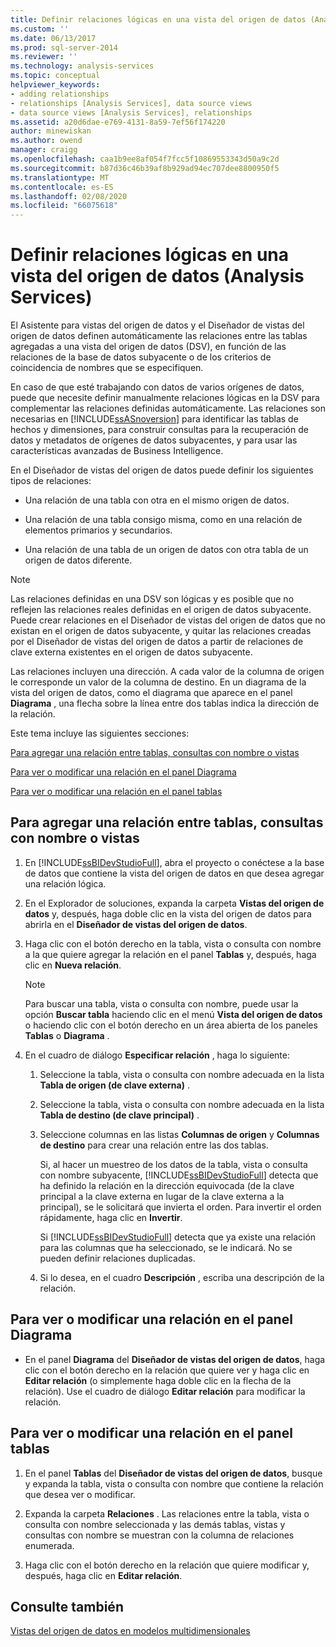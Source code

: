 ```yaml
---
title: Definir relaciones lógicas en una vista del origen de datos (Analysis Services) | Microsoft Docs
ms.custom: ''
ms.date: 06/13/2017
ms.prod: sql-server-2014
ms.reviewer: ''
ms.technology: analysis-services
ms.topic: conceptual
helpviewer_keywords:
- adding relationships
- relationships [Analysis Services], data source views
- data source views [Analysis Services], relationships
ms.assetid: a20d6dae-e769-4131-8a59-7ef56f174220
author: minewiskan
ms.author: owend
manager: craigg
ms.openlocfilehash: caa1b9ee8af054f7fcc5f10869553343d50a9c2d
ms.sourcegitcommit: b87d36c46b39af8b929ad94ec707dee8800950f5
ms.translationtype: MT
ms.contentlocale: es-ES
ms.lasthandoff: 02/08/2020
ms.locfileid: "66075618"
---
```

# <a name="define-logical-relationships-in-a-data-source-view-analysis-services"></a>Definir relaciones lógicas en una vista del origen de datos (Analysis Services)
  El Asistente para vistas del origen de datos y el Diseñador de vistas del origen de datos definen automáticamente las relaciones entre las tablas agregadas a una vista del origen de datos (DSV), en función de las relaciones de la base de datos subyacente o de los criterios de coincidencia de nombres que se especifiquen.  
  
 En caso de que esté trabajando con datos de varios orígenes de datos, puede que necesite definir manualmente relaciones lógicas en la DSV para complementar las relaciones definidas automáticamente. Las relaciones son necesarias en [!INCLUDE[ssASnoversion](../../includes/ssasnoversion-md.md)] para identificar las tablas de hechos y dimensiones, para construir consultas para la recuperación de datos y metadatos de orígenes de datos subyacentes, y para usar las características avanzadas de Business Intelligence.  
  
 En el Diseñador de vistas del origen de datos puede definir los siguientes tipos de relaciones:  
  
-   Una relación de una tabla con otra en el mismo origen de datos.  
  
-   Una relación de una tabla consigo misma, como en una relación de elementos primarios y secundarios.  
  
-   Una relación de una tabla de un origen de datos con otra tabla de un origen de datos diferente.  
  
> [!NOTE]  
>  Las relaciones definidas en una DSV son lógicas y es posible que no reflejen las relaciones reales definidas en el origen de datos subyacente. Puede crear relaciones en el Diseñador de vistas del origen de datos que no existan en el origen de datos subyacente, y quitar las relaciones creadas por el Diseñador de vistas del origen de datos a partir de relaciones de clave externa existentes en el origen de datos subyacente.  
  
 Las relaciones incluyen una dirección. A cada valor de la columna de origen le corresponde un valor de la columna de destino. En un diagrama de la vista del origen de datos, como el diagrama que aparece en el panel **Diagrama** , una flecha sobre la línea entre dos tablas indica la dirección de la relación.  
  
 Este tema incluye las siguientes secciones:  
  
 [Para agregar una relación entre tablas, consultas con nombre o vistas](#bkmk_addRel)  
  
 [Para ver o modificar una relación en el panel Diagrama](#bkmk_diagrampane)  
  
 [Para ver o modificar una relación en el panel tablas](#bkmk_tablespane)  
  
##  <a name="bkmk_addRel"></a>Para agregar una relación entre tablas, consultas con nombre o vistas  
  
1.  En [!INCLUDE[ssBIDevStudioFull](../../includes/ssbidevstudiofull-md.md)], abra el proyecto o conéctese a la base de datos que contiene la vista del origen de datos en que desea agregar una relación lógica.  
  
2.  En el Explorador de soluciones, expanda la carpeta **Vistas del origen de datos** y, después, haga doble clic en la vista del origen de datos para abrirla en el **Diseñador de vistas del origen de datos**.  
  
3.  Haga clic con el botón derecho en la tabla, vista o consulta con nombre a la que quiere agregar la relación en el panel **Tablas** y, después, haga clic en **Nueva relación**.  
  
    > [!NOTE]  
    >  Para buscar una tabla, vista o consulta con nombre, puede usar la opción **Buscar tabla** haciendo clic en el menú **Vista del origen de datos** o haciendo clic con el botón derecho en un área abierta de los paneles **Tablas** o **Diagrama** .  
  
4.  En el cuadro de diálogo **Especificar relación** , haga lo siguiente:  
  
    1.  Seleccione la tabla, vista o consulta con nombre adecuada en la lista **Tabla de origen (de clave externa)** .  
  
    2.  Seleccione la tabla, vista o consulta con nombre adecuada en la lista **Tabla de destino (de clave principal)** .  
  
    3.  Seleccione columnas en las listas **Columnas de origen** y **Columnas de destino** para crear una relación entre las dos tablas.  
  
         Si, al hacer un muestreo de los datos de la tabla, vista o consulta con nombre subyacente, [!INCLUDE[ssBIDevStudioFull](../../includes/ssbidevstudiofull-md.md)] detecta que ha definido la relación en la dirección equivocada (de la clave principal a la clave externa en lugar de la clave externa a la principal), se le solicitará que invierta el orden. Para invertir el orden rápidamente, haga clic en **Invertir**.  
  
         Si [!INCLUDE[ssBIDevStudioFull](../../includes/ssbidevstudiofull-md.md)] detecta que ya existe una relación para las columnas que ha seleccionado, se le indicará. No se pueden definir relaciones duplicadas.  
  
    4.  Si lo desea, en el cuadro **Descripción** , escriba una descripción de la relación.  
  
##  <a name="bkmk_diagrampane"></a>Para ver o modificar una relación en el panel Diagrama  
  
-   En el panel **Diagrama** del **Diseñador de vistas del origen de datos**, haga clic con el botón derecho en la relación que quiere ver y haga clic en **Editar relación** (o simplemente haga doble clic en la flecha de la relación).  Use el cuadro de diálogo **Editar relación** para modificar la relación.  
  
##  <a name="bkmk_tablespane"></a>Para ver o modificar una relación en el panel tablas  
  
1.  En el panel **Tablas** del **Diseñador de vistas del origen de datos**, busque y expanda la tabla, vista o consulta con nombre que contiene la relación que desea ver o modificar.  
  
2.  Expanda la carpeta **Relaciones** .  Las relaciones entre la tabla, vista o consulta con nombre seleccionada y las demás tablas, vistas y consultas con nombre se muestran con la columna de relaciones enumerada.  
  
3.  Haga clic con el botón derecho en la relación que quiere modificar y, después, haga clic en **Editar relación**.  
  
## <a name="see-also"></a>Consulte también  
 [Vistas del origen de datos en modelos multidimensionales](data-source-views-in-multidimensional-models.md)  
  
  
